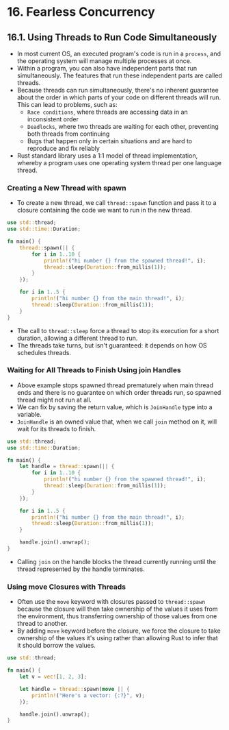 # 16. Fearless Concurrency

## 16.1. Using Threads to Run Code Simultaneously

- In most current OS, an executed program's code is run in a `process`, and the operating system will manage multiple processes at once.
- Within a program, you can also have independent parts that run simultaneously. The features that run these independent parts are called threads.
- Because threads can run simultaneously, there's no inherent guarantee about the order in which parts of your code on different threads will run. This can lead to problems, such as:
  - `Race conditions`, where threads are accessing data in an inconsistent order
  - `Deadlocks`, where two threads are waiting for each other, preventing both threads from continuing
  - Bugs that happen only in certain situations and are hard to reproduce and fix reliably
- Rust standard library uses a 1:1 model of thread implementation, whereby a program uses one operating system thread per one language thread.

### Creating a New Thread with spawn

- To create a new thread, we call `thread::spawn` function and pass it to a closure containing the code we want to run in the new thread.

```rust
use std::thread;
use std::time::Duration;

fn main() {
    thread::spawn(|| {
        for i in 1..10 {
            println!("hi number {} from the spawned thread!", i);
            thread::sleep(Duration::from_millis(1));
        }
    });

    for i in 1..5 {
        println!("hi number {} from the main thread!", i);
        thread::sleep(Duration::from_millis(1));
    }
}
```

- The call to `thread::sleep` force a thread to stop its execution for a short duration, allowing a different thread to run.
- The threads take turns, but isn't guaranteed: it depends on how OS schedules threads.

### Waiting for All Threads to Finish Using join Handles

- Above example stops spawned thread prematurely when main thread ends and there is no guarantee on which order threads run, so spawned thread might not run at all.
- We can fix by saving the return value, which is `JoinHandle` type into a variable.
- `JoinHandle` is an owned value that, when we call `join` method on it, will wait for its threads to finish.

```rust
use std::thread;
use std::time::Duration;

fn main() {
    let handle = thread::spawn(|| {
        for i in 1..10 {
            println!("hi number {} from the spawned thread!", i);
            thread::sleep(Duration::from_millis(1));
        }
    });

    for i in 1..5 {
        println!("hi number {} from the main thread!", i);
        thread::sleep(Duration::from_millis(1));
    }

    handle.join().unwrap();
}
```

- Calling `join` on the handle blocks the thread currently running until the thread represented by the handle terminates.

### Using move Closures with Threads

- Often use the `move` keyword with closures passed to `thread::spawn` because the closure will then take ownership of the values it uses from the environment, thus transferring ownership of those values from one thread to another.
- By adding `move` keyword before the closure, we force the closure to take ownership of the values it's using rather than allowing Rust to infer that it should borrow the values.

```rust
use std::thread;

fn main() {
    let v = vec![1, 2, 3];

    let handle = thread::spawn(move || {
        println!("Here's a vector: {:?}", v);
    });

    handle.join().unwrap();
}
```
